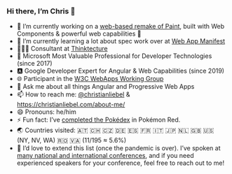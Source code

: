 ### Hi there, I’m Chris 👋

- 🔭 I’m currently working on a [web-based remake of Paint](https://github.com/christianliebel/paint), built with Web Components & powerful web capabilities 🐡
- 🌱 I’m currently learning a lot about spec work over at [Web App Manifest](https://github.com/w3c/manifest)
- 👨🏼‍💻 Consultant at [Thinktecture](https://www.thinktecture.com)
- 🔷 Microsoft Most Valuable Professional for Developer Technologies (since 2017)
- 🅰️ Google Developer Expert for Angular & Web Capabilities (since 2019) <!-- - 🤔 I’m looking for help with ... -->
- 🌐 Participant in the [W3C WebApps Working Group](https://www.w3.org/2019/webapps/)
- 💬 Ask me about all things Angular and Progressive Web Apps
- 📫 How to reach me: [@christianliebel](https://twitter.com/christianliebel) & https://christianliebel.com/about-me/
- 😄 Pronouns: he/him
- ⚡ Fun fact: I’ve [completed the Pokédex](https://github.com/pret/pokered/blob/master/engine/events/diploma.asm#L108-L112) in Pokémon Red.
- 🌏 Countries visited: 🇦🇹 🇨🇭 🇨🇿 🇩🇪 🇪🇸 🇫🇷 🇮🇹 🇯🇵 🇳🇱 🇬🇧 🇺🇸 (NY, NV, WA) 🇷🇴 🇻🇦 (11/195 ≈ 5.6%)
- 📍 I’d love to extend this list (once the pandemic is over). I’ve spoken at [many national and international conferences](https://christianliebel.com/talks/), and if you need experienced speakers for your conference, feel free to reach out to me!
